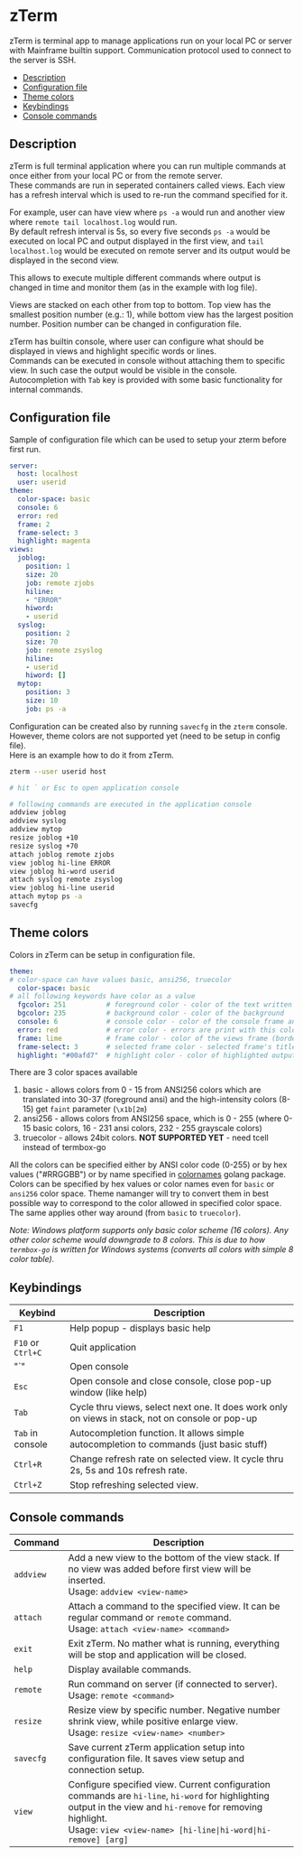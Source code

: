 # zTerm

zTerm is terminal app to manage applications run on your local PC or server with Mainframe builtin support.
Communication protocol used to connect to the server is SSH.    

- [Description](#description)
- [Configuration file](#configuration-file)
- [Theme colors](#theme-colors)
- [Keybindings](#keybindings)
- [Console commands](#console-commands)

## Description

zTerm is full terminal application where you can run multiple commands at once either from your local PC or from the remote server.    
These commands are run in seperated containers called views. Each view has a refresh interval which is used to re-run the command specified for it.    

For example, user can have view where `ps -a` would run and another view where `remote tail localhost.log` would run.    
By default refresh interval is 5s, so every five seconds `ps -a` would be executed on local PC and output displayed in the first view, 
and `tail localhost.log` would be executed on remote server and its output would be displayed in the second view.

This allows to execute multiple different commands where output is changed in time and monitor them (as in the example with log file).

Views are stacked on each other from top to bottom. Top view has the smallest position number (e.g.: 1), while bottom view has the largest position number.
Position number can be changed in configuration file.

zTerm has builtin console, where user can configure what should be displayed in views and highlight specific words or lines.    
Commands can be executed in console without attaching them to specific view. In such case the output would be visible in the console. 
Autocompletion with `Tab` key is provided with some basic functionality for internal commands.


## Configuration file

Sample of configuration file which can be used to setup your zterm before first run.

```yaml
server:
  host: localhost
  user: userid
theme:
  color-space: basic
  console: 6
  error: red
  frame: 2
  frame-select: 3
  highlight: magenta
views:
  joblog:
    position: 1
    size: 20
    job: remote zjobs
    hiline:
    - "ERROR"
    hiword:
    - userid
  syslog:
    position: 2
    size: 70
    job: remote zsyslog
    hiline:
    - userid
    hiword: []
  mytop:
    position: 3
    size: 10
    job: ps -a
```

Configuration can be created also by running `savecfg` in the `zterm` console. However, theme colors are not supported yet (need to be setup in config file).     
Here is an example how to do it from zTerm.

```bash
zterm --user userid host

# hit ` or Esc to open application console

# following commands are executed in the application console
addview joblog
addview syslog
addview mytop
resize joblog +10
resize syslog +70
attach joblog remote zjobs
view joblog hi-line ERROR
view joblog hi-word userid
attach syslog remote zsyslog
view joblog hi-line userid
attach mytop ps -a
savecfg
```

## Theme colors

Colors in zTerm can be setup in configuration file. 

```yaml
theme:
# color-space can have values basic, ansi256, truecolor
  color-space: basic
# all following keywords have color as a value
  fgcolor: 251          # foreground color - color of the text written
  bgcolor: 235          # background color - color of the background
  console: 6            # console color - color of the console frame and prompt
  error: red            # error color - errors are print with this color
  frame: lime           # frame color - color of the views frame (border) 
  frame-select: 3       # selected frame color - selected frame's title is printed with this color
  highlight: "#00afd7"  # highlight color - color of highlighted output specified in config or by command
```

There are 3 color spaces available
1. basic - allows colors from 0 - 15 from ANSI256 colors which are translated into 30-37 (foreground ansi) and the high-intensity colors (8-15) get `faint` parameter (`\x1b[2m`)
2. ansi256 - allows colors from ANSI256 space, which is 0 - 255 (where 0-15 basic colors, 16 - 231 ansi colors, 232 - 255 grayscale colors)
3. truecolor - allows 24bit colors. **NOT SUPPORTED YET** - need tcell instead of termbox-go

All the colors can be specified either by ANSI color code (0-255) or by hex values ("#RRGGBB") or by name specified in [colornames](https://godoc.org/golang.org/x/image/colornames) golang package.     
Colors can be specified by hex values or color names even for `basic` or `ansi256` color space. Theme namanger will try to convert them in best possible way to correspond to the color allowed in specified color space. The same applies other way around (from `basic` to `truecolor`).

*Note: Windows platform supports only basic color scheme (16 colors). Any other color scheme would downgrade to 8 colors. This is due to how `termbox-go` is written for Windows systems (converts all colors with simple 8 color table).*

## Keybindings

Keybind | Description
---|---
`F1` | Help popup - displays basic help
`F10` or `Ctrl+C` | Quit application
"\`" | Open console 
`Esc` | Open console and close console, close pop-up window (like help)
`Tab` | Cycle thru views, select next one. It does work only on views in stack, not on console or pop-up
`Tab` in console | Autocompletion function. It allows simple autocompletion to commands (just basic stuff)
`Ctrl+R` | Change refresh rate on selected view. It cycle thru 2s, 5s and 10s refresh rate.
`Ctrl+Z` | Stop refreshing selected view.

## Console commands

Command | Description
--- | ---
`addview` | Add a new view to the bottom of the view stack. If no view was added before first view will be inserted.<br>Usage: `addview <view-name>`
`attach` | Attach a command to the specified view. It can be regular command or `remote` command. <br>Usage: `attach <view-name> <command>`
`exit` | Exit zTerm. No mather what is running, everything will be stop and application will be closed.
`help` | Display available commands.
`remote` | Run command on server (if connected to server).<br>Usage: `remote <command>`
`resize` | Resize view by specific number. Negative number shrink view, while positive enlarge view.<br>Usage: `resize <view-name> <number>`
`savecfg` | Save current zTerm application setup into configuration file. It saves view setup and connection setup.
`view` | Configure specified view. Current configuration commands are `hi-line`, `hi-word` for highlighting output in the view and `hi-remove` for removing highlight.<br>Usage: `view <view-name> [hi-line\|hi-word\|hi-remove] [arg]`
